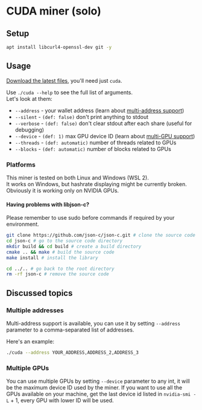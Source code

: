 # CUDA miner (solo)
## Setup

```bash
apt install libcurl4-openssl-dev git -y
```

## Usage

[Download the latest files](https://github.com/geiccobs/upow-gpu/releases/latest), you'll need just `cuda`.

Use `./cuda --help` to see the full list of arguments.  
Let's look at them:
- `--address` - your wallet address (learn about [multi-address support](#multiple-addresses))
- `--silent` - `(def: false)` don't print anything to stdout
- `--verbose` - `(def: false)` don't clear stdout after each share (useful for debugging)
- `--device` - `(def: 1)` max GPU device ID (learn about [multi-GPU support](#multiple-gpus))
- `--threads` - `(def: automatic)` number of threads related to GPUs
- `--blocks` - `(def: automatic)` number of blocks related to GPUs

### Platforms
This miner is tested on both Linux and Windows (WSL 2).  
It works on Windows, but hashrate displaying might be currently broken.  
Obviously it is working only on NVIDIA GPUs.

#### Having problems with libjson-c?
Please remember to use sudo before commands if required by your environment.

```bash
git clone https://github.com/json-c/json-c.git # clone the source code
cd json-c # go to the source code directory
mkdir build && cd build # create a build directory
cmake .. && make # build the source code
make install # install the library

cd ../.. # go back to the root directory
rm -rf json-c # remove the source code
```

## Discussed topics
### Multiple addresses
Multi-address support is available, you can use it by setting `--address` parameter to a comma-separated list of addresses.

Here's an example:
```bash
./cuda --address YOUR_ADDRESS,ADDRESS_2,ADDRESS_3
```

### Multiple GPUs
You can use multiple GPUs by setting `--device` parameter to any int, it will be the maximum device ID used by the miner.
If you want to use all the GPUs available on your machine, get the last device id listed in `nvidia-smi -L` + 1, every GPU with lower ID will be used.

